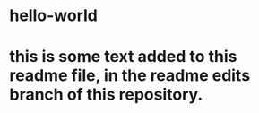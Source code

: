 # hello-world
# this is some text added to this readme file, in the readme edits branch of this repository.
